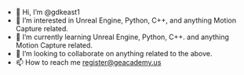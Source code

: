 - 👋 Hi, I’m @gdkeast1
- 👀 I’m interested in Unreal Engine, Python, C++, and anything Motion Capture related. 
- 🌱 I’m currently learning Unreal Engine, Python, C++. and anything Motion Capture related.
- 💞️ I’m looking to collaborate on anything related to the above. 
- 📫 How to reach me register@geacademy.us

<!---
gdkeast1/gdkeast1 is a ✨ special ✨ repository because its `README.md` (this file) appears on your GitHub profile.
You can click the Preview link to take a look at your changes.
--->
